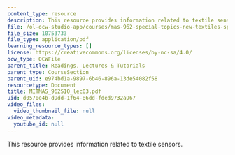 ```yaml
---
content_type: resource
description: This resource provides information related to textile sensors.
file: /ol-ocw-studio-app/courses/mas-962-special-topics-new-textiles-spring-2010/d0570e4bd9dd1f6486ddfded9732a967_MITMAS_962S10_lec03.pdf
file_size: 10753733
file_type: application/pdf
learning_resource_types: []
license: https://creativecommons.org/licenses/by-nc-sa/4.0/
ocw_type: OCWFile
parent_title: Readings, Lectures & Tutorials
parent_type: CourseSection
parent_uid: e974bd1a-9897-6b46-896a-13de54082f58
resourcetype: Document
title: MITMAS_962S10_lec03.pdf
uid: d0570e4b-d9dd-1f64-86dd-fded9732a967
video_files:
  video_thumbnail_file: null
video_metadata:
  youtube_id: null
---
```

This resource provides information related to textile sensors.